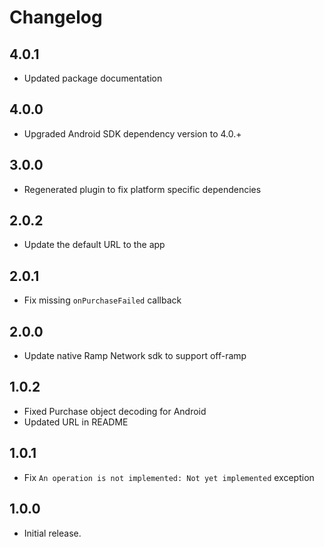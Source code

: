 # Changelog

## 4.0.1

* Updated package documentation

## 4.0.0

* Upgraded Android SDK dependency version to 4.0.+

## 3.0.0

* Regenerated plugin to fix platform specific dependencies 

## 2.0.2

* Update the default URL to the app

## 2.0.1

* Fix missing `onPurchaseFailed` callback

## 2.0.0

* Update native Ramp Network sdk to support off-ramp

## 1.0.2

* Fixed Purchase object decoding for Android
* Updated URL in README

## 1.0.1

* Fix `An operation is not implemented: Not yet implemented` exception

## 1.0.0

* Initial release.
